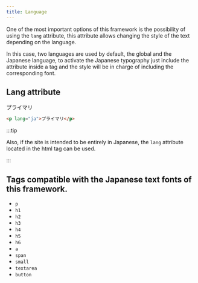 ```yaml
---
title: Language
---
```


<link rel="stylesheet" href="https://cdn.jsdelivr.net/gh/KagariSoft/KagariCSS@latest/dist/css/common.min.css"/>


One of the most important options of this framework is the possibility of using the `lang` attribute, this attribute allows changing the style of the text depending on the language.

In this case, two languages are used by default, the global and the Japanese language, to activate the Japanese typography just include the attribute inside a tag and the style will be in charge of including the corresponding font.

## Lang attribute

<div class="example dark__bg">
    <p lang="ja">プライマリ</p>
</div>

    
```html
<p lang="ja">プライマリ</p>
```


:::tip

Also, if the site is intended to be entirely in Japanese, the `lang` attribute located in the html tag can be used.

:::

## Tags compatible with the Japanese text fonts of this framework.

* `p`
* `h1`
* `h2`
* `h3`
* `h4`
* `h5`
* `h6`
* `a`
* `span`
* `small`
* `textarea`
* `button`